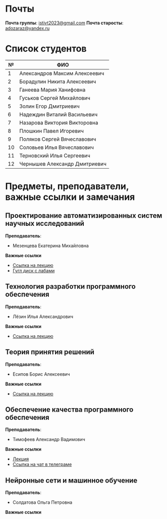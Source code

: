 # Почты

**Почта группы**: istivt2023@gmail.com
**Почта старосты**: adozaraz@yandex.ru

# Список студентов

| № | ФИО |
| --- | --- |
| 1 | Александров Максим Алексеевич |
| 2 | Борадулин Никита Алексеевич |
| 3 | Ганеева Мария Ханифовна |
| 4 | Гуськов Сергей Михайлович |
| 5 | Золин Егор Дмитриевич |
| 6 | Надеждин Виталий Васильевич |
| 7 | Назарова Виктория Викторовна |
| 8 | Плошкин Павел Игоревич |
| 9 | Поляков Сергей Вячеславович |
| 10 | Соловьев Илья Вячеславович |
| 11 | Терновский Илья Сергеевич |
| 12 | Чернышев Александр Дмитриевич |

# Предметы, преподаватели, важные ссылки и замечания
## Проектирование автоматизированных систем научных исследований

**Преподаватель**: 
- Мезенцева Екатерина Михайловна

**Важные ссылки**
- [Ссылка на лекцию](https://bbb.ssau.ru/b/mu7-qcu-pnd-ez3)
- [Гугл диск с лабами](https://drive.google.com/drive/folders/12Qw0tIl02Fqc65y344qYoi27THrsAXGG?usp=drive_link)

## Технология разработки программного обеспечения

**Преподаватель**: 
- Лёзин Илья Александрович

**Важные ссылки**
- [Ссылка на лекцию](https://bbb.ssau.ru/b/ad9-5sx-jef-p2a)

## Теория принятия решений

**Преподаватель**: 
- Есипов Борис Алексеевич

**Важные ссылки**
- [Ссылка на лекцию](https://bbb.ssau.ru/b/xx3-jbf-rkd-pul)

## Обеспечение качества программного обеспечения

**Преподаватель**: 
- Тимофеев Александр Вадимович

**Важные ссылки**

- [Лекция](https://bbb.ssau.ru/b/etn-uis-s9w-kgm)
- [Ссылка на чат в телеграме](https://t.me/+rQKETW5znx1mNjcy)

## Нейронные сети и машинное обучение

**Преподаватель**: 
- Солдатова Ольга Петровна

**Важные ссылки**



